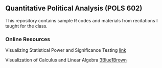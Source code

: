 ## Quantitative Political Analysis (POLS 602)

This repository contains sample R codes and materials from recitations I taught for the class. 




### Online Resources
Visualizing Statistical Power and Significance Testing
[link](https://rpsychologist.com/d3/nhst/)

Visualization of Calculus and Linear Algebra
[3Blue1Brown](https://www.youtube.com/c/3blue1brown)




